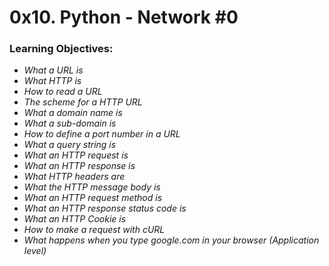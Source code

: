 # 0x10. Python - Network \#0

### Learning Objectives:


- _What a URL is_
- _What HTTP is_
- _How to read a URL_
- _The scheme for a HTTP URL_
- _What a domain name is_
- _What a sub-domain is_
- _How to define a port number in a URL_
- _What a query string is_
- _What an HTTP request is_
- _What an HTTP response is_
- _What HTTP headers are_
- _What the HTTP message body is_
- _What an HTTP request method is_
- _What an HTTP response status code is_
- _What an HTTP Cookie is_
- _How to make a request with cURL_
- _What happens when you type google.com in your browser (Application level)_
